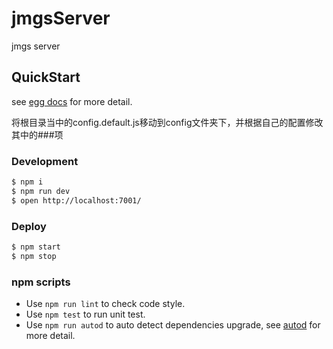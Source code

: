 # jmgsServer

jmgs server

## QuickStart

<!-- add docs here for user -->

see [egg docs][egg] for more detail.

将根目录当中的config.default.js移动到config文件夹下，并根据自己的配置修改其中的###项

### Development

```bash
$ npm i
$ npm run dev
$ open http://localhost:7001/
```

### Deploy

```bash
$ npm start
$ npm stop
```

### npm scripts

- Use `npm run lint` to check code style.
- Use `npm test` to run unit test.
- Use `npm run autod` to auto detect dependencies upgrade, see [autod](https://www.npmjs.com/package/autod) for more detail.


[egg]: https://eggjs.org
